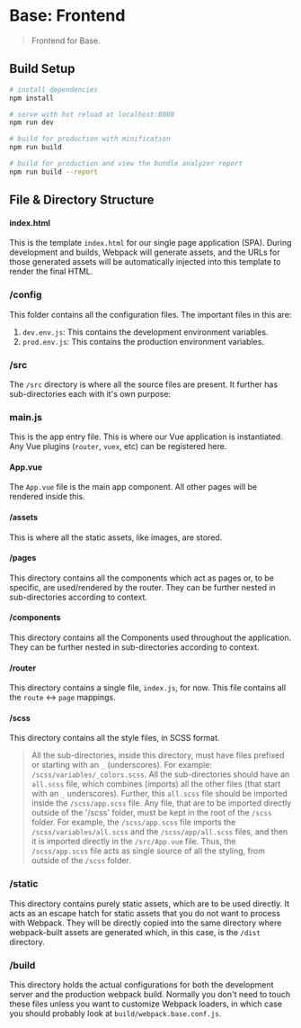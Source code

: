# Base: Frontend

> Frontend for Base.

## Build Setup

``` bash
# install dependencies
npm install

# serve with hot reload at localhost:8080
npm run dev

# build for production with minification
npm run build

# build for production and view the bundle analyzer report
npm run build --report
```

## File & Directory Structure

#### index.html
This is the template `index.html` for our single page application (SPA). During development and builds, Webpack will generate assets, and the URLs for those generated assets will be automatically injected into this template to render the final HTML.

### /config
This folder contains all the configuration files. The important files in this are: 
1. `dev.env.js`: This contains the development environment variables.
1. `prod.env.js`: This contains the production environment variables.

### /src
The `/src` directory is where all the source files are present. It further has sub-directories each with it's own purpose:

### main.js
This is the app entry file. This is where our Vue application is instantiated. Any Vue plugins (`router`, `vuex`, etc) can be registered here.

#### App.vue
The `App.vue` file is the main app component. All other pages will be rendered inside this.

#### /assets
This is where all the static assets, like images, are stored.

#### /pages
This directory contains all the components which act as pages or, to be specific, are used/rendered by the router. They can be further nested in sub-directories according to context. 

#### /components
This directory contains all the Components used throughout the application. They can be further nested in sub-directories according to context.

#### /router
This directory contains a single file, `index.js`, for now. This file contains all the `route` <-> `page` mappings.

#### /scss
This directory contains all the style files, in SCSS format.
> All the sub-directories, inside this directory, must have files prefixed or starting with an `_` (underscores). For example: `/scss/variables/_colors.scss`. All the sub-directories should have an `all.scss` file, which combines (imports) all the other files (that start with an `_` underscores). Further, this `all.scss` file should be imported inside the `/scss/app.scss` file. Any file, that are to be imported directly outside of the '/scss' folder, must be kept in the root of the `/scss` folder. For example, the `/scss/app.scss` file imports the `/scss/variables/all.scss` and the `/scss/app/all.scss` files, and then it is imported directly in the `/src/App.vue` file. Thus, the `/scss/app.scss` file acts as single source of all the styling, from outside of the `/scss` folder.  

### /static
This directory contains purely static assets, which are to be used directly. It acts as an escape hatch for static assets that you do not want to process with Webpack. They will be directly copied into the same directory where webpack-built assets are generated which, in this case, is the `/dist` directory.

### /build
This directory holds the actual configurations for both the development server and the production webpack build. Normally you don't need to touch these files unless you want to customize Webpack loaders, in which case you should probably look at `build/webpack.base.conf.js`.
